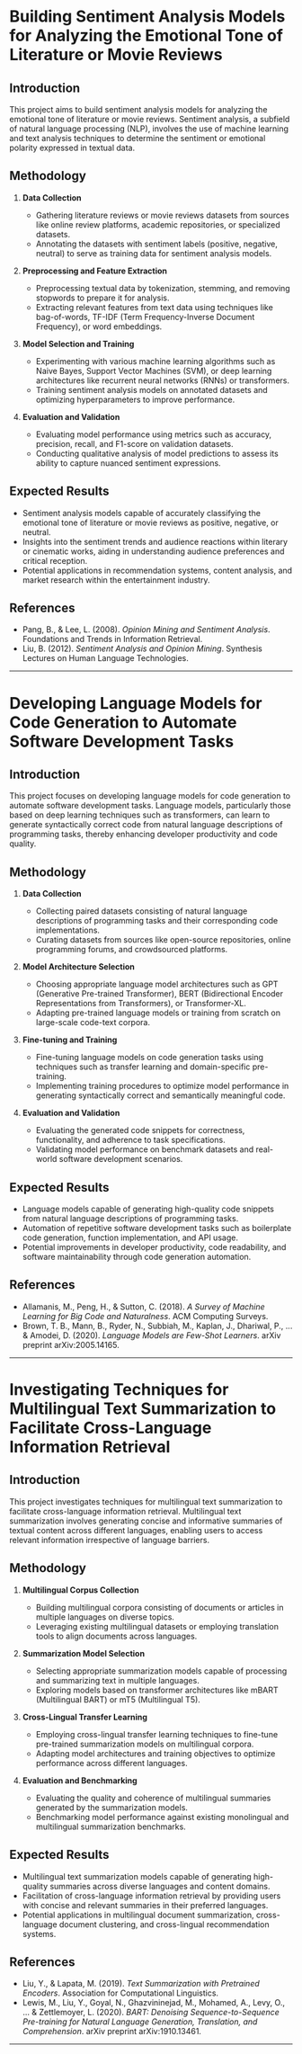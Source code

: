 # Building Sentiment Analysis Models for Analyzing the Emotional Tone of Literature or Movie Reviews

## Introduction
This project aims to build sentiment analysis models for analyzing the emotional tone of literature or movie reviews. Sentiment analysis, a subfield of natural language processing (NLP), involves the use of machine learning and text analysis techniques to determine the sentiment or emotional polarity expressed in textual data.

## Methodology
1. **Data Collection**
   - Gathering literature reviews or movie reviews datasets from sources like online review platforms, academic repositories, or specialized datasets.
   - Annotating the datasets with sentiment labels (positive, negative, neutral) to serve as training data for sentiment analysis models.

2. **Preprocessing and Feature Extraction**
   - Preprocessing textual data by tokenization, stemming, and removing stopwords to prepare it for analysis.
   - Extracting relevant features from text data using techniques like bag-of-words, TF-IDF (Term Frequency-Inverse Document Frequency), or word embeddings.

3. **Model Selection and Training**
   - Experimenting with various machine learning algorithms such as Naive Bayes, Support Vector Machines (SVM), or deep learning architectures like recurrent neural networks (RNNs) or transformers.
   - Training sentiment analysis models on annotated datasets and optimizing hyperparameters to improve performance.

4. **Evaluation and Validation**
   - Evaluating model performance using metrics such as accuracy, precision, recall, and F1-score on validation datasets.
   - Conducting qualitative analysis of model predictions to assess its ability to capture nuanced sentiment expressions.

## Expected Results
- Sentiment analysis models capable of accurately classifying the emotional tone of literature or movie reviews as positive, negative, or neutral.
- Insights into the sentiment trends and audience reactions within literary or cinematic works, aiding in understanding audience preferences and critical reception.
- Potential applications in recommendation systems, content analysis, and market research within the entertainment industry.

## References
- Pang, B., & Lee, L. (2008). *Opinion Mining and Sentiment Analysis*. Foundations and Trends in Information Retrieval.
- Liu, B. (2012). *Sentiment Analysis and Opinion Mining*. Synthesis Lectures on Human Language Technologies.

---

# Developing Language Models for Code Generation to Automate Software Development Tasks

## Introduction
This project focuses on developing language models for code generation to automate software development tasks. Language models, particularly those based on deep learning techniques such as transformers, can learn to generate syntactically correct code from natural language descriptions of programming tasks, thereby enhancing developer productivity and code quality.

## Methodology
1. **Data Collection**
   - Collecting paired datasets consisting of natural language descriptions of programming tasks and their corresponding code implementations.
   - Curating datasets from sources like open-source repositories, online programming forums, and crowdsourced platforms.

2. **Model Architecture Selection**
   - Choosing appropriate language model architectures such as GPT (Generative Pre-trained Transformer), BERT (Bidirectional Encoder Representations from Transformers), or Transformer-XL.
   - Adapting pre-trained language models or training from scratch on large-scale code-text corpora.

3. **Fine-tuning and Training**
   - Fine-tuning language models on code generation tasks using techniques such as transfer learning and domain-specific pre-training.
   - Implementing training procedures to optimize model performance in generating syntactically correct and semantically meaningful code.

4. **Evaluation and Validation**
   - Evaluating the generated code snippets for correctness, functionality, and adherence to task specifications.
   - Validating model performance on benchmark datasets and real-world software development scenarios.

## Expected Results
- Language models capable of generating high-quality code snippets from natural language descriptions of programming tasks.
- Automation of repetitive software development tasks such as boilerplate code generation, function implementation, and API usage.
- Potential improvements in developer productivity, code readability, and software maintainability through code generation automation.

## References
- Allamanis, M., Peng, H., & Sutton, C. (2018). *A Survey of Machine Learning for Big Code and Naturalness*. ACM Computing Surveys.
- Brown, T. B., Mann, B., Ryder, N., Subbiah, M., Kaplan, J., Dhariwal, P., ... & Amodei, D. (2020). *Language Models are Few-Shot Learners*. arXiv preprint arXiv:2005.14165.

---

# Investigating Techniques for Multilingual Text Summarization to Facilitate Cross-Language Information Retrieval

## Introduction
This project investigates techniques for multilingual text summarization to facilitate cross-language information retrieval. Multilingual text summarization involves generating concise and informative summaries of textual content across different languages, enabling users to access relevant information irrespective of language barriers.

## Methodology
1. **Multilingual Corpus Collection**
   - Building multilingual corpora consisting of documents or articles in multiple languages on diverse topics.
   - Leveraging existing multilingual datasets or employing translation tools to align documents across languages.

2. **Summarization Model Selection**
   - Selecting appropriate summarization models capable of processing and summarizing text in multiple languages.
   - Exploring models based on transformer architectures like mBART (Multilingual BART) or mT5 (Multilingual T5).

3. **Cross-Lingual Transfer Learning**
   - Employing cross-lingual transfer learning techniques to fine-tune pre-trained summarization models on multilingual corpora.
   - Adapting model architectures and training objectives to optimize performance across different languages.

4. **Evaluation and Benchmarking**
   - Evaluating the quality and coherence of multilingual summaries generated by the summarization models.
   - Benchmarking model performance against existing monolingual and multilingual summarization benchmarks.

## Expected Results
- Multilingual text summarization models capable of generating high-quality summaries across diverse languages and content domains.
- Facilitation of cross-language information retrieval by providing users with concise and relevant summaries in their preferred languages.
- Potential applications in multilingual document summarization, cross-language document clustering, and cross-lingual recommendation systems.

## References
- Liu, Y., & Lapata, M. (2019). *Text Summarization with Pretrained Encoders*. Association for Computational Linguistics.
- Lewis, M., Liu, Y., Goyal, N., Ghazvininejad, M., Mohamed, A., Levy, O., ... & Zettlemoyer, L. (2020). *BART: Denoising Sequence-to-Sequence Pre-training for Natural Language Generation, Translation, and Comprehension*. arXiv preprint arXiv:1910.13461.

---
